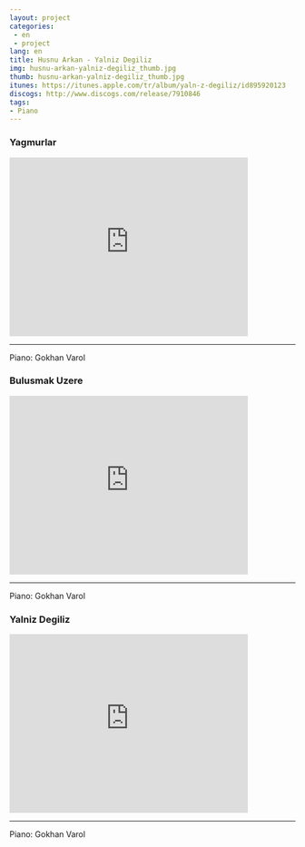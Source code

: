 ```yaml
---
layout: project
categories:
 - en
 - project
lang: en
title: Husnu Arkan - Yalniz Degiliz
img: husnu-arkan-yalniz-degiliz_thumb.jpg
thumb: husnu-arkan-yalniz-degiliz_thumb.jpg
itunes: https://itunes.apple.com/tr/album/yaln-z-degiliz/id895920123
discogs: http://www.discogs.com/release/7910846
tags: 
- Piano
---
```


### Yagmurlar

<div class="embed-responsive embed-responsive-16by9">
  <iframe width="420" height="315" src="https://www.youtube.com/embed/vzE5i6m4kG0" frameborder="0" allowfullscreen></iframe>
</div>

---
Piano: Gokhan Varol
  
### Bulusmak Uzere 

<div class="embed-responsive embed-responsive-16by9">
  <iframe width="420" height="315" src="https://www.youtube.com/embed/rKj1JlmjhTY" frameborder="0" allowfullscreen></iframe>
</div>

---
Piano: Gokhan Varol

### Yalniz Degiliz

<div class="embed-responsive embed-responsive-16by9">
  <iframe width="420" height="315" src="https://www.youtube.com/embed/HuhSIZ5YvVQ" frameborder="0" allowfullscreen></iframe>
</div>

---
Piano: Gokhan Varol

